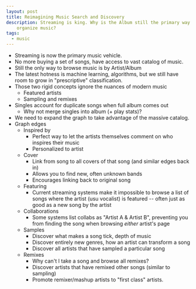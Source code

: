 ```yaml
---
layout: post
title: Reimagining Music Search and Discovery
description: Streaming is king. Why is the Album still the primary way to 
    organize music?
tags:
  - music
---
```


* Streaming is now the primary music vehicle.
* No more buying a set of songs, have access to vast catalog of music.
* Still the only way to browse music is by Artist/Album
* The latest hotness is machine learning, algorithms, but we still have
  room to grow in "prescriptive" classification.
* Those two rigid concepts ignore the nuances of modern music
  * Featured artists
  * Sampling and remixes
* Singles account for duplicate songs when full album comes out
  * Why not merge singles into album (+ play stats)?
* We need to expand the graph to take advantage of the massive catalog.
* Graph edges
  * Inspired by
    * Perfect way to let the artists themselves comment on who inspires their music
    * Personalized to artist
  * Cover
    * Link from song to all covers of that song (and similar edges back in)
    * Allows you to find new, often unknown bands
    * Encourages linking back to original song
  * Featuring
    * Current streaming systems make it impossible to browse a list of songs
      where the artist (usu vocalist) is featured -- often just as good as a
      new song by the artist
  * Collaborations
    * Some systems list collabs as "Artist A & Artist B", preventing you from
      finding the song when browsing *either* artist's page
  * Samples
    * Discover what makes a song tick, depth of music
    * Discover entirely new genres, how an artist can transform a song
    * Discover all artists that have sampled a particular song
  * Remixes
    * Why can't I take a song and browse all remixes?
    * Discover artists that have remixed other songs (similar to sampling)
    * Promote remixer/mashup artists to "first class" artists.
    
